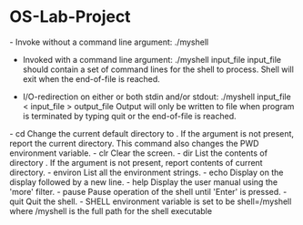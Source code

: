 # OS-Lab-Project
<Usage>
- Invoke without a command line argument:
  ./myshell

- Invoked with a command line argument:
  ./myshell input_file
    <NOTE> input_file should contain a set of command lines for the shell to process.
    <NOTE> Shell will exit when the end-of-file is reached.

- I/O-redirection on either or both stdin and/or stdout:
  ./myshell input_file < input_file > output_file
    <NOTE> Output will only be written to file when program is terminated by typing quit or the end-of-file is reached.


<Commands>
- cd <directory>
  Change the current default directory to <directory>.
  If the <directory> argument is not present, report the current directory.
  This command also changes the PWD environment variable.  
- clr
  Clear the screen.  
- dir <directory>
  List the contents of directory <directory>.
  If the <directory> argument is not present, report contents of current directory.  
- environ
  List all the environment strings.  
- echo <comment>
  Display <comment> on the display followed by a new line.  
- help
  Display the user manual using the 'more' filter.  
- pause
  Pause operation of the shell until 'Enter' is pressed.  
- quit
  Quit the shell.  
- SHELL environment variable is set to be shell=<pathname>/myshell where
  <pathname>/myshell is the full path for the shell executable
   
